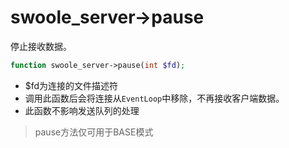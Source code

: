 # swoole_server->pause

停止接收数据。
```php
function swoole_server->pause(int $fd);
```

* $fd为连接的文件描述符
* 调用此函数后会将连接从`EventLoop`中移除，不再接收客户端数据。
* 此函数不影响发送队列的处理

> pause方法仅可用于BASE模式